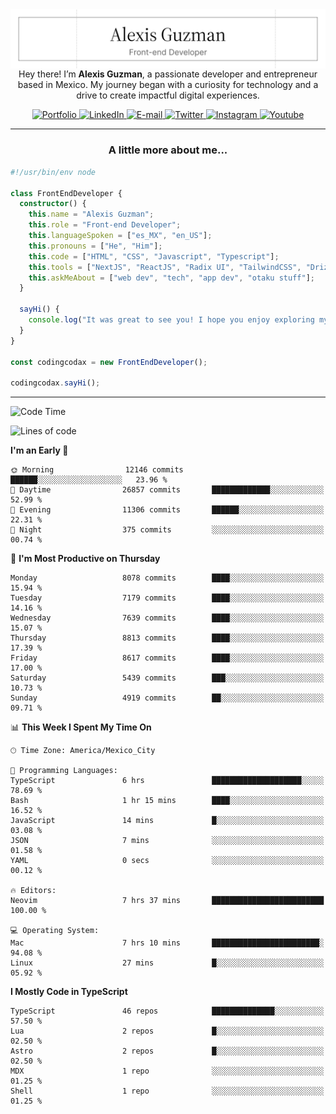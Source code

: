 <img align='right' src="./Banner.png" width="" />
<p align='center'>Hey there! I’m <strong>Alexis Guzman</strong>, a passionate developer and entrepreneur based in Mexico. My journey began with a curiosity for technology and a drive to create impactful digital experiences.</p>

<div align='center'>
  <a href='https://www.codingcodax.dev' target='_blank'>
    <img alt='Portfolio' src='https://img.shields.io/badge/Portfolio-black?logo=vercel&style=flat-square'>
  </a>
  <a href='https://linkedin.com/in/codingcodax' target='_blank'>
    <img alt='LinkedIn' src='https://img.shields.io/badge/LinkedIn-black?logo=LinkedIn&style=flat-square'>
  </a>
  <a href='mailto:hello@codingcodax.com' target='_blank'>
    <img alt='E-mail' src='https://img.shields.io/badge/Email-black?logo=Gmail&style=flat-square'>
  </a>
  <a href='https://x.com/codingcodax' target='_blank'>
    <img alt='Twitter' src='https://img.shields.io/badge/X-black?logo=X&style=flat-square'>
  </a>
  <a href='https://www.instagram.com/codingcodax' target='_blank'>
    <img alt='Instagram' src='https://img.shields.io/badge/Instagram-black?logo=Instagram&style=flat-square'>
  </a>
  <a href='https://www.youtube.com/@codingcodax' target='_blank'>
    <img alt='Youtube' src='https://img.shields.io/badge/YouTube-black?logo=Youtube&style=flat-square'>
  </a>
</div>


---

<h3 align='center'>A little more about me...</h3>

```typescript
#!/usr/bin/env node

class FrontEndDeveloper {
  constructor() {
    this.name = "Alexis Guzman";
    this.role = "Front-end Developer";
    this.languageSpoken = ["es_MX", "en_US"];
    this.pronouns = ["He", "Him"];
    this.code = ["HTML", "CSS", "Javascript", "Typescript"];
    this.tools = ["NextJS", "ReactJS", "Radix UI", "TailwindCSS", "Drizzle", "tRPC"];
    this.askMeAbout = ["web dev", "tech", "app dev", "otaku stuff"];
  }

  sayHi() {
    console.log("It was great to see you! I hope you enjoy exploring my work.");
  }
}

const codingcodax = new FrontEndDeveloper();

codingcodax.sayHi();
```

---

<!--START_SECTION:waka-->
![Code Time](http://img.shields.io/badge/Code%20Time-3%2C863%20hrs%2045%20mins-blue)

![Lines of code](https://img.shields.io/badge/From%20Hello%20World%20I%27ve%20Written-9.8%20million%20lines%20of%20code-blue)

**I'm an Early 🐤** 

```text
🌞 Morning                12146 commits       ██████░░░░░░░░░░░░░░░░░░░   23.96 % 
🌆 Daytime                26857 commits       █████████████░░░░░░░░░░░░   52.99 % 
🌃 Evening                11306 commits       ██████░░░░░░░░░░░░░░░░░░░   22.31 % 
🌙 Night                  375 commits         ░░░░░░░░░░░░░░░░░░░░░░░░░   00.74 % 
```
📅 **I'm Most Productive on Thursday** 

```text
Monday                   8078 commits        ████░░░░░░░░░░░░░░░░░░░░░   15.94 % 
Tuesday                  7179 commits        ████░░░░░░░░░░░░░░░░░░░░░   14.16 % 
Wednesday                7639 commits        ████░░░░░░░░░░░░░░░░░░░░░   15.07 % 
Thursday                 8813 commits        ████░░░░░░░░░░░░░░░░░░░░░   17.39 % 
Friday                   8617 commits        ████░░░░░░░░░░░░░░░░░░░░░   17.00 % 
Saturday                 5439 commits        ███░░░░░░░░░░░░░░░░░░░░░░   10.73 % 
Sunday                   4919 commits        ██░░░░░░░░░░░░░░░░░░░░░░░   09.71 % 
```


📊 **This Week I Spent My Time On** 

```text
🕑︎ Time Zone: America/Mexico_City

💬 Programming Languages: 
TypeScript               6 hrs               ████████████████████░░░░░   78.69 % 
Bash                     1 hr 15 mins        ████░░░░░░░░░░░░░░░░░░░░░   16.52 % 
JavaScript               14 mins             █░░░░░░░░░░░░░░░░░░░░░░░░   03.08 % 
JSON                     7 mins              ░░░░░░░░░░░░░░░░░░░░░░░░░   01.58 % 
YAML                     0 secs              ░░░░░░░░░░░░░░░░░░░░░░░░░   00.12 % 

🔥 Editors: 
Neovim                   7 hrs 37 mins       █████████████████████████   100.00 % 

💻 Operating System: 
Mac                      7 hrs 10 mins       ████████████████████████░   94.08 % 
Linux                    27 mins             █░░░░░░░░░░░░░░░░░░░░░░░░   05.92 % 
```

**I Mostly Code in TypeScript** 

```text
TypeScript               46 repos            ██████████████░░░░░░░░░░░   57.50 % 
Lua                      2 repos             █░░░░░░░░░░░░░░░░░░░░░░░░   02.50 % 
Astro                    2 repos             █░░░░░░░░░░░░░░░░░░░░░░░░   02.50 % 
MDX                      1 repo              ░░░░░░░░░░░░░░░░░░░░░░░░░   01.25 % 
Shell                    1 repo              ░░░░░░░░░░░░░░░░░░░░░░░░░   01.25 % 
```




<!--END_SECTION:waka-->
